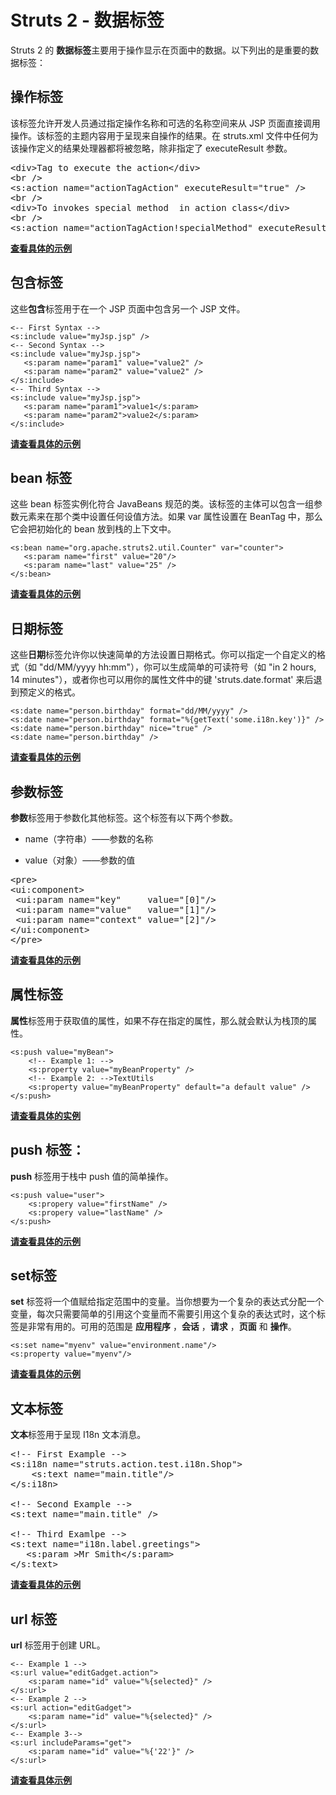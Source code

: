 # Struts 2 - 数据标签

Struts 2 的 **数据标签**主要用于操作显示在页面中的数据。以下列出的是重要的数据标签：

## 操作标签

该标签允许开发人员通过指定操作名称和可选的名称空间来从 JSP 页面直接调用操作。该标签的主题内容用于呈现来自操作的结果。在 struts.xml 文件中任何为该操作定义的结果处理器都将被忽略，除非指定了 executeResult 参数。

<pre class="prettyprint notranslate">
&lt;div&gt;Tag to execute the action&lt;/div&gt;
&lt;br /&gt;
&lt;s:action name="actionTagAction" executeResult="true" /&gt;
&lt;br /&gt;
&lt;div&gt;To invokes special method  in action class&lt;/div&gt;
&lt;br /&gt;
&lt;s:action name="actionTagAction!specialMethod" executeResult="true" /&gt;
</pre>

[**查看具体的示例**](http://www.tutorialspoint.com/struts_2/struts_action_tag.htm)

## 包含标签

这些**包含**标签用于在一个 JSP 页面中包含另一个 JSP 文件。

``` 
<-- First Syntax -->
<s:include value="myJsp.jsp" />
<-- Second Syntax -->
<s:include value="myJsp.jsp">
   <s:param name="param1" value="value2" />
   <s:param name="param2" value="value2" />
</s:include>
<-- Third Syntax -->
<s:include value="myJsp.jsp">
   <s:param name="param1">value1</s:param>
   <s:param name="param2">value2</s:param>
</s:include>
```

[**请查看具体的示例**](http://www.tutorialspoint.com/struts_2/struts_include_tag.htm)

## bean 标签

这些 bean 标签实例化符合 JavaBeans 规范的类。该标签的主体可以包含一组参数元素来在那个类中设置任何设值方法。如果 var 属性设置在 BeanTag 中，那么它会把初始化的 bean 放到栈的上下文中。

``` 
<s:bean name="org.apache.struts2.util.Counter" var="counter">
   <s:param name="first" value="20"/>
   <s:param name="last" value="25" />
</s:bean>
```

[**请查看具体的示例**](http://www.tutorialspoint.com/struts_2/struts_bean_tag.htm)

## 日期标签

这些**日期**标签允许你以快速简单的方法设置日期格式。你可以指定一个自定义的格式（如 "dd/MM/yyyy hh:mm"），你可以生成简单的可读符号（如 "in 2 hours, 14 minutes"），或者你也可以用你的属性文件中的键 'struts.date.format' 来后退到预定义的格式。

``` 
<s:date name="person.birthday" format="dd/MM/yyyy" />
<s:date name="person.birthday" format="%{getText('some.i18n.key')}" />
<s:date name="person.birthday" nice="true" />
<s:date name="person.birthday" />
```

[**请查看具体的示例**](http://www.tutorialspoint.com/struts_2/struts_date_tag.htm)

## 参数标签

**参数**标签用于参数化其他标签。这个标签有以下两个参数。

- name（字符串）——参数的名称

- value（对象）——参数的值


<pre class="prettyprint notranslate">
&lt;pre&gt;
&lt;ui:component&gt;
 &lt;ui:param name="key"     value="[0]"/&gt;
 &lt;ui:param name="value"   value="[1]"/&gt;
 &lt;ui:param name="context" value="[2]"/&gt;
&lt;/ui:component&gt;
&lt;/pre&gt;
</pre>

[**请查看具体的示例**](http://www.tutorialspoint.com/struts_2/struts_param_tag.htm)

## 属性标签

**属性**标签用于获取值的属性，如果不存在指定的属性，那么就会默认为栈顶的属性。

``` 
<s:push value="myBean">
    <!-- Example 1: -->
    <s:property value="myBeanProperty" />
    <!-- Example 2: -->TextUtils
    <s:property value="myBeanProperty" default="a default value" />
</s:push>
```
[**请查看具体的实例**](http://www.tutorialspoint.com/struts_2/struts_property_tag.htm)

## push 标签：

**push** 标签用于栈中 push 值的简单操作。

``` 
<s:push value="user">
    <s:propery value="firstName" />
    <s:propery value="lastName" />
</s:push>
```

[**请查看具体的示例**](http://www.tutorialspoint.com/struts_2/struts_push_tag.htm)

## set标签

**set** 标签将一个值赋给指定范围中的变量。当你想要为一个复杂的表达式分配一个变量，每次只需要简单的引用这个变量而不需要引用这个复杂的表达式时，这个标签是非常有用的。可用的范围是 **应用程序** ，**会话** ，**请求** ，**页面** 和 **操作**。

```
<s:set name="myenv" value="environment.name"/>
<s:property value="myenv"/>
```

[**请查看具体的示例**](http://www.tutorialspoint.com/struts_2/struts_set_tag.htm)

## 文本标签

**文本**标签用于呈现 I18n 文本消息。

<pre class="prettyprint notranslate">
&lt;!-- First Example --&gt;
&lt;s:i18n name="struts.action.test.i18n.Shop"&gt;
    &lt;s:text name="main.title"/&gt;
&lt;/s:i18n&gt;

&lt;!-- Second Example --&gt;
&lt;s:text name="main.title" /&gt;

&lt;!-- Third Examlpe --&gt;
&lt;s:text name="i18n.label.greetings"&gt;
   &lt;s:param &gt;Mr Smith&lt;/s:param&gt;
&lt;/s:text&gt;
</pre>

[**请查看具体的示例**](http://www.tutorialspoint.com/struts_2/struts_text_tag.htm)

## url 标签

**url** 标签用于创建 URL。

``` 
<-- Example 1 -->
<s:url value="editGadget.action">
    <s:param name="id" value="%{selected}" />
</s:url>
<-- Example 2 -->
<s:url action="editGadget">
    <s:param name="id" value="%{selected}" />
</s:url>
<-- Example 3-->
<s:url includeParams="get">
    <s:param name="id" value="%{'22'}" />
</s:url>
```

[**请查看具体示例**](http://www.tutorialspoint.com/struts_2/struts_url_tag.htm)
